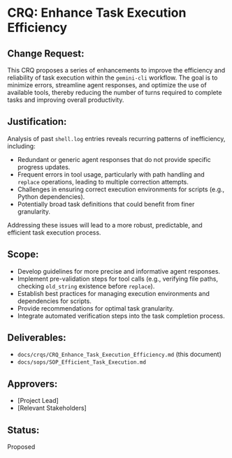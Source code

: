 # CRQ: Enhance Task Execution Efficiency

## Change Request:
This CRQ proposes a series of enhancements to improve the efficiency and reliability of task execution within the `gemini-cli` workflow. The goal is to minimize errors, streamline agent responses, and optimize the use of available tools, thereby reducing the number of turns required to complete tasks and improving overall productivity.

## Justification:
Analysis of past `shell.log` entries reveals recurring patterns of inefficiency, including:
-   Redundant or generic agent responses that do not provide specific progress updates.
-   Frequent errors in tool usage, particularly with path handling and `replace` operations, leading to multiple correction attempts.
-   Challenges in ensuring correct execution environments for scripts (e.g., Python dependencies).
-   Potentially broad task definitions that could benefit from finer granularity.

Addressing these issues will lead to a more robust, predictable, and efficient task execution process.

## Scope:
-   Develop guidelines for more precise and informative agent responses.
-   Implement pre-validation steps for tool calls (e.g., verifying file paths, checking `old_string` existence before `replace`).
-   Establish best practices for managing execution environments and dependencies for scripts.
-   Provide recommendations for optimal task granularity.
-   Integrate automated verification steps into the task completion process.

## Deliverables:
-   `docs/crqs/CRQ_Enhance_Task_Execution_Efficiency.md` (this document)
-   `docs/sops/SOP_Efficient_Task_Execution.md`

## Approvers:
- [Project Lead]
- [Relevant Stakeholders]

## Status:
Proposed
